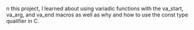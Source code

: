 
n this project, I learned about using variadic functions with the va_start, va_arg, and va_end macros as well as why and how to use the const type qualifier in C.
